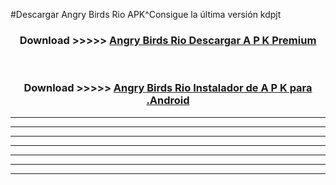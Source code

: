 #Descargar Angry Birds Rio  APK^Consigue la última versión kdpjt



<div align="center">
<h3>Download >>>>> <a href="https://es-sites.web.app/?es= Angry Birds Rio ">Angry Birds Rio  Descargar A P K Premium</a></h3><br>

<h3>Download >>>>> <a href="https://es-sites.web.app/?es= Angry Birds Rio ">Angry Birds Rio  Instalador de A P K para .Android</a></h3>
</div>


----------------------------------------------------------

----------------------------------------------------------

----------------------------------------------------------

----------------------------------------------------------

----------------------------------------------------------

----------------------------------------------------------

----------------------------------------------------------


